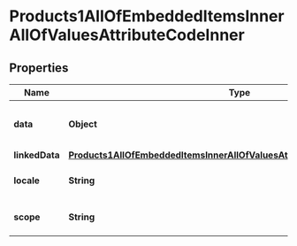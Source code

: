 

# Products1AllOfEmbeddedItemsInnerAllOfValuesAttributeCodeInner


## Properties

| Name | Type | Description | Notes |
|------------ | ------------- | ------------- | -------------|
|**data** | **Object** | Product value. See &lt;a href&#x3D;&#39;/concepts/products.html#the-data-format&#39;&gt;the &#x60;data&#x60; format&lt;/a&gt; section for more details. |  [optional] |
|**linkedData** | [**Products1AllOfEmbeddedItemsInnerAllOfValuesAttributeCodeInnerLinkedData**](Products1AllOfEmbeddedItemsInnerAllOfValuesAttributeCodeInnerLinkedData.md) |  |  [optional] |
|**locale** | **String** | &lt;a href&#x3D;&#39;api-reference.html#Locale&#39;&gt;Locale&lt;/a&gt; code of the product value |  [optional] |
|**scope** | **String** | &lt;a href&#x3D;&#39;api-reference.html#Channel&#39;&gt;Channel&lt;/a&gt; code of the product value |  [optional] |



